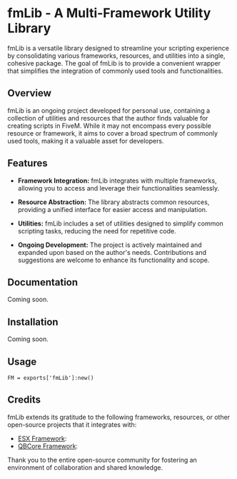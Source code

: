 # fmLib - A Multi-Framework Utility Library

fmLib is a versatile library designed to streamline your scripting experience by consolidating various frameworks, resources, and utilities into a single, cohesive package. The goal of fmLib is to provide a convenient wrapper that simplifies the integration of commonly used tools and functionalities.

## Overview

fmLib is an ongoing project developed for personal use, containing a collection of utilities and resources that the author finds valuable for creating scripts in FiveM. While it may not encompass every possible resource or framework, it aims to cover a broad spectrum of commonly used tools, making it a valuable asset for developers.

## Features

- **Framework Integration:** fmLib integrates with multiple frameworks, allowing you to access and leverage their functionalities seamlessly.

- **Resource Abstraction:** The library abstracts common resources, providing a unified interface for easier access and manipulation.

- **Utilities:** fmLib includes a set of utilities designed to simplify common scripting tasks, reducing the need for repetitive code.

- **Ongoing Development:** The project is actively maintained and expanded upon based on the author's needs. Contributions and suggestions are welcome to enhance its functionality and scope.

## Documentation

Coming soon.

## Installation

Coming soon.

## Usage
```FM = exports['fmLib']:new()```

## Credits

fmLib extends its gratitude to the following frameworks, resources, or other open-source projects that it integrates with:

- [ESX Framework](https://github.com/esx-framework):
- [QBCore Framework](https://github.com/qbcore-framework):

Thank you to the entire open-source community for fostering an environment of collaboration and shared knowledge.